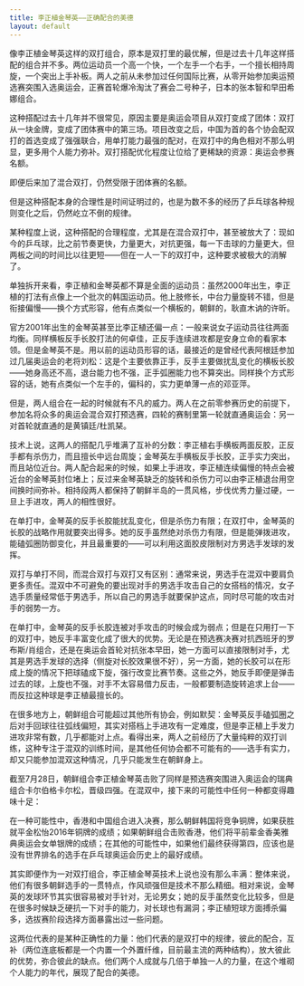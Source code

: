 ```yaml
---
title: 李正植金琴英——正确配合的美德
layout: default
---
```


像李正植金琴英这样的双打组合，原本是双打里的最优解，但是过去十几年这样搭配的组合并不多。两位运动员一个高一个快，一个左手一个右手，一个擅长相持周旋，一个突出上手补板。两人之前从未参加过任何国际比赛，从零开始参加奥运预选赛突围入选奥运会，正赛首轮爆冷淘汰了赛会二号种子，日本的张本智和早田希娜组合。

这种搭配过去十几年并不很常见，原因主要是奥运会项目从双打变成了团体：双打从一块金牌，变成了团体赛中的第三场。项目改变之后，中国为首的各个协会配双打的首选变成了强强联合，用单打能力最强的配对，在双打中的角色相对不那么明显，更多用个人能力弥补。双打搭配优化程度让位给了更稀缺的资源：奥运会参赛名额。

即便后来加了混合双打，仍然受限于团体赛的名额。

但是这种搭配本身的合理性是时间证明过的，也是为数不多的经历了乒乓球各种规则变化之后，仍然屹立不倒的规律。

某种程度上说，这种搭配的合理程度，尤其是在混合双打中，甚至被放大了：现如今的乒乓球，比之前节奏更快，力量更大，对抗更强，每一下击球的力量更大，但两板之间的时间比以往更短——但在一人一下的双打中，这种要求被极大的消解了。

单独拆开来看，李正植和金琴英都不算是全面的运动员：虽然2000年出生，李正植的打法有点像上一个批次的韩国运动员。他上肢修长，中台力量旋转不错，但是衔接偏慢——换个方式形容，他有点类似一个横板的，朝鲜的，耿直木讷的许昕。

官方2001年出生的金琴英甚至比李正植还偏一点：一般来说女子运动员往往两面均衡。同样横板反手长胶打法的何卓佳，正反手连续进攻都是安身立命的看家本领。但是金琴英不是。用以前的运动员形容的话，最接近的是曾经代表阿根廷参加过几届奥运会的老将刘松：这是个主要依靠正手，反手主要做扰乱变化的横板长胶——她身高还不高，退台能力也不强，正手弧圈能力也不算突出。同样换个方式形容的话，她有点类似一个左手的，偏科的，实力更单薄一点的邓亚萍。

但是，两人组合在一起的时候就有不凡的威力。两人在之前零参赛历史的前提下，参加名将众多的奥运会混合双打预选赛，四轮的赛制里第一轮就直通奥运会：另一对首轮就直通的是黄镇廷/杜凯琹。

技术上说，这两人的搭配几乎堆满了互补的分数：李正植右手横板两面反胶，正反手都有杀伤力，而且擅长中远台周旋；金琴英左手横板反手长胶，正手实力突出，而且站位近台。两人配合起来的时候，如果上手进攻，李正植连续偏慢的特点会被近台的金琴英封位堵上；反过来金琴英缺乏的旋转和杀伤力可以由李正植退台用空间换时间弥补。相持段两人都保持了朝鲜半岛的一贯风格，步伐优秀力量过硬，一旦上手进攻，两人的相性很好。

在单打中，金琴英的反手长胶能扰乱变化，但是杀伤力有限；在双打中，金琴英的长胶的战略作用就要突出得多。她的反手虽然绝对杀伤力有限，但是能弹拨进攻，能磕弧圈防御变化，并且最重要的——可以利用这面胶皮限制对方男选手发球的发挥。

双打与单打不同，而混合双打与双打又有区别：通常来说，男选手在混双中要肩负更多责任。混双中不可避免的要出现对手的男选手攻击自己的女搭档的情况，女子选手质量经常低于男选手，所以自己的男选手就要保护这点，同时尽可能的攻击对手的弱势一方。

在单打中，金琴英的反手长胶连被对手攻击的时候会成为弱点；但是在只用打一下的双打中，她反手丰富变化成了很大的优势。无论是在预选赛决赛对抗西班牙的罗布斯/肖组合，还是在奥运会首轮对抗张本早田，她一方面可以直接限制对手，尤其是男选手发球的选择（侧旋对长胶效果很不好），另一方面，她的长胶可以在形成上旋的情况下把球磕成下旋，强行改变比赛节奏。这些之外，她反手即便是弹击过去的球，上旋也不强，对手不太容易借力反击，一般都要制造旋转追求上台——而反拉这种球是李正植最擅长的。

在很多地方上，朝鲜组合可能超过其他所有协会，例如默契：金琴英反手磕弧圈之后对手回球往往弧线偏短，其实对搭档上手进攻有一定难度，但是李正植上手发力进攻非常有数，几乎都能对上点。看得出来，两人之前经历了大量纯粹的双打训练，这种专注于混双的训练时间，是其他任何协会都不可能有的——选手有实力，却又只能参加混双这种情况，几乎只能发生在朝鲜身上。

截至7月28日，朝鲜组合李正植金琴英击败了同样是预选赛突围进入奥运会的瑞典组合卡尔伯格卡尔松，晋级四强。在混双中，接下来的可能性中任何一种都变得趣味十足：

在一种可能性中，香港和中国组合进入决赛，那么朝鲜韩国将竞争铜牌，如果获胜就平金松怡2016年铜牌的成绩；如果朝鲜组合击败香港，他们将平前辈金香美雅典奥运会女单银牌的成绩；在其他的可能性中，如果他们最终获得第四，应该也是没有世界排名的选手在乒乓球奥运会历史上的最好成绩。

其实即便作为一对双打组合，李正植金琴英技术上说也没有那么丰满：整体来说，他们有很多朝鲜选手的一贯特点，作风顽强但是技术不那么精细。相对来说，金琴英的发球环节其实很容易被对手针对，无论男女；她的反手虽然变化比较多，但是在很多时候缺乏硬抗一下对手的能力，对长球也有漏洞；李正植短球方面搏杀偏多，选拔赛阶段选择方面暴露出过一些问题。

这两位代表的是某种正确性的力量：他们代表的是双打中的规律，彼此的配合，互补（两位连底板都是一个内置一个外置纤维，目前最主流的两种结构），放大彼此的优势，弥合彼此的缺点。他们两个人成就与几倍于单独一人的力量，在这个堆砌个人能力的年代，展现了配合的美德。